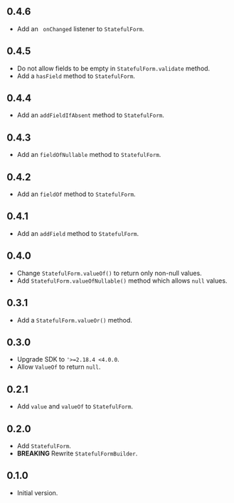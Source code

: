 ## 0.4.6

- Add an ` onChanged` listener to `StatefulForm`.

## 0.4.5

- Do not allow fields to be empty in `StatefulForm.validate` method.
- Add a `hasField` method to `StatefulForm`.

## 0.4.4

- Add an `addFieldIfAbsent` method to `StatefulForm`.

## 0.4.3

- Add an `fieldOfNullable` method to `StatefulForm`.

## 0.4.2

- Add an `fieldOf` method to `StatefulForm`.

## 0.4.1

- Add an `addField` method to `StatefulForm`.

## 0.4.0

- Change `StatefulForm.valueOf()` to return only non-null values.
- Add `StatefulForm.valueOfNullable()` method which allows `null` values.

## 0.3.1

- Add a `StatefulForm.valueOr()` method.

## 0.3.0

- Upgrade SDK to `'>=2.18.4 <4.0.0`.
- Allow `ValueOf` to return `null`.

## 0.2.1

- Add `value` and `valueOf` to `StatefulForm`.

## 0.2.0

- Add `StatefulForm`.
- **BREAKING** Rewrite `StatefulFormBuilder`.

## 0.1.0

- Initial version.
